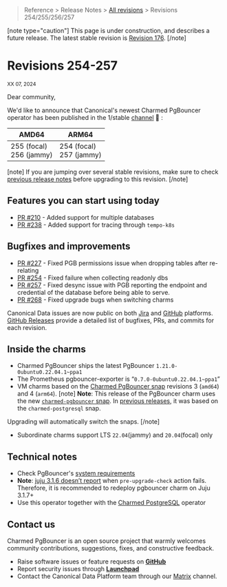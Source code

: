 >Reference > Release Notes > [All revisions](/t/12285) > Revisions 254/255/256/257

[note type="caution"]
This page is under construction, and describes a future release. The latest stable revision is [Revision 176](https://charmhub.io/pgbouncer/docs/r-releases-rev173?channel=1/stable).
[/note]

# Revisions 254-257
<sub>XX 07, 2024</sub>

Dear community,

We'd like to announce that Canonical's newest Charmed PgBouncer operator has been published in the 1/stable [channel](https://charmhub.io/pgbouncer?channel=1/stable) :tada: :

<!--TODO: different revisions for focal/jammy? amd/arm?-->

|AMD64|ARM64|
|---|---|
 255 (focal) </br> 256 (jammy)  | 254 (focal) </br> 257 (jammy) |

[note]
If you are jumping over several stable revisions, make sure to check [previous release notes](/t/12285?channel=1/stable) before upgrading to this revision.
[/note]  

## Features you can start using today

<!--TODO: add notable features-->

* [PR #210](https://github.com/canonical/pgbouncer-operator/pull/210) - Added support for multiple databases
* [PR #238](https://github.com/canonical/pgbouncer-operator/pull/238) - Added support for tracing through `tempo-k8s`

## Bugfixes and improvements

* [PR #227](https://github.com/canonical/pgbouncer-operator/pull/227) - Fixed PGB permissions issue when dropping tables after re-relating
* [PR #254](https://github.com/canonical/pgbouncer-operator/pull/254) - Fixed failure when collecting readonly dbs
* [PR #257](https://github.com/canonical/pgbouncer-operator/pull/257) - Fixed desync issue with PGB reporting the endpoint and credential of the database before being able to serve.
* [PR #268](https://github.com/canonical/pgbouncer-operator/pull/268) - Fixed upgrade bugs when switching charms

Canonical Data issues are now public on both [Jira](https://warthogs.atlassian.net/jira/software/c/projects/DPE/issues/) and [GitHub](https://github.com/canonical/pgbouncer-operator/issues) platforms.  
[GitHub Releases](https://github.com/canonical/pgbouncer-operator/releases) provide a detailed list of bugfixes, PRs, and commits for each revision.  

## Inside the charms

<!--TODO: check that the ppa and snap versions in this section are up to date-->

* Charmed PgBouncer ships the latest PgBouncer `1.21.0-0ubuntu0.22.04.1~ppa1`
* The Prometheus pgbouncer-exporter is “`0.7.0-0ubuntu0.22.04.1~ppa1`”
* VM charms based on the [Charmed PgBouncer snap](https://snapcraft.io/charmed-pgbouncer) revisions 3 (`amd64`) and 4 (`arm64`).
[note]
**Note**: This release of the PgBouncer charm uses the new [`charmed-pgbouncer` snap](https://snapcraft.io/charmed-pgbouncer). In [previous releases](/t/12285?channel=1/stable), it was based on the `charmed-postgresql` snap. 

Upgrading will automatically switch the snaps.
[/note]

* Subordinate charms support LTS `22.04`(jammy) and `20.04`(focal) only  

## Technical notes

* Check PgBouncer's [system requirements](https://charmhub.io/pgbouncer/docs/r-requirements?channel=1/stable)
* **Note**: [juju 3.1.6 doesn’t report](https://bugs.launchpad.net/juju/+bug/2037279) when `pre-upgrade-check` action fails. Therefore, it is recommended to redeploy pgbouncer charm on Juju 3.1.7+
* Use this operator together with the [Charmed PostgreSQL](https://charmhub.io/postgresql) operator  

## Contact us

Charmed PgBouncer is an open source project that warmly welcomes community contributions, suggestions, fixes, and constructive feedback.  
* Raise software issues or feature requests on [**GitHub**](https://github.com/canonical/pgbouncer-operator/issues)  
*  Report security issues through [**Launchpad**](https://wiki.ubuntu.com/DebuggingSecurity#How%20to%20File)  
* Contact the Canonical Data Platform team through our [Matrix](https://matrix.to/#/#charmhub-data-platform:ubuntu.com) channel.